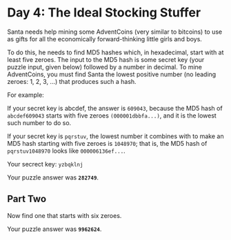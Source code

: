 # Day 4: The Ideal Stocking Stuffer

Santa needs help mining some AdventCoins (very similar to bitcoins) to
use as gifts for all the economically forward-thinking little girls
and boys.

To do this, he needs to find MD5 hashes which, in hexadecimal, start
with at least five zeroes. The input to the MD5 hash is some secret
key (your puzzle input, given below) followed by a number in decimal.
To mine AdventCoins, you must find Santa the lowest positive number
(no leading zeroes: 1, 2, 3, ...) that produces such a hash.

For example:

If your secret key is abcdef, the answer is `609043`, because the MD5
hash of `abcdef609043` starts with five zeroes `(000001dbbfa...)`, and
it is the lowest such number to do so.

If your secret key is `pqrstuv`, the lowest number it combines with to
make an MD5 hash starting with five zeroes is `1048970`; that is, the
MD5 hash of `pqrstuv1048970` looks like `000006136ef...`.

Your secrect key: `yzbqklnj`

Your puzzle answer was **`282749`**.

## Part Two

Now find one that starts with six zeroes.

Your puzzle answer was **`9962624`**.
